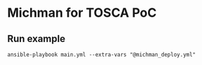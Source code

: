 # Michman for TOSCA PoC

## Run example

```
ansible-playbook main.yml --extra-vars "@michman_deploy.yml"
```
